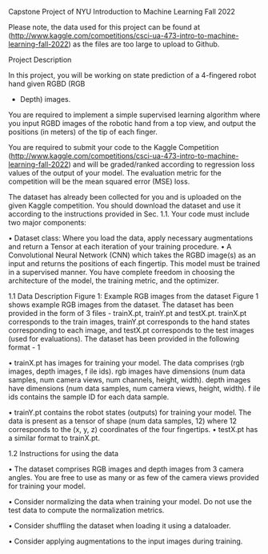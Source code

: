 Capstone Project of NYU Introduction to Machine Learning Fall 2022

Please note, the data used for this project can be found at (http://www.kaggle.com/competitions/csci-ua-473-intro-to-machine-learning-fall-2022) 
as the files are too large to upload to Github.

Project Description

In this project, you will be working on state prediction of a 4-fingered robot hand given RGBD (RGB
+ Depth) images. 

You are required to implement a simple supervised learning algorithm where you
input RGBD images of the robotic hand from a top view, and output the positions (in
meters) of the tip of each finger. 

You are required to submit your code to the Kaggle Competition (http://www.kaggle.com/competitions/csci-ua-473-intro-to-machine-learning-fall-2022) and will
be graded/ranked according to regression loss values of the output of your model. The evaluation
metric for the competition will be the mean squared error (MSE) loss.

The dataset has already been collected for you and is uploaded on the given Kaggle competition.
You should download the dataset and use it according to the instructions provided in Sec. 1.1.
Your code must include two major components:

  • Dataset class: Where you load the data, apply necessary augmentations and return a Tensor at
each iteration of your training procedure.
  • A Convolutional Neural Network (CNN) which takes the RGBD image(s) as an input and returns
the positions of each fingertip. This model must be trained in a supervised manner. You
have complete freedom in choosing the architecture of the model, the training metric, and the
optimizer.

1.1 Data Description
Figure 1: Example RGB images from the dataset
Figure 1 shows example RGB images from the dataset. The dataset has been provided in the
form of 3 files - trainX.pt, trainY.pt and testX.pt. trainX.pt corresponds to the train images,
trainY.pt corresponds to the hand states corresponding to each image, and testX.pt corresponds to
the test images (used for evaluations). The dataset has been provided in the following format -
1

• trainX.pt has images for training your model. The data comprises (rgb images, depth images, f ile ids).
rgb images have dimensions (num data samples, num camera views, num channels, height, width).
depth images have dimensions (num data samples, num camera views, height, width). f ile ids
contains the sample ID for each data sample.

• trainY.pt contains the robot states (outputs) for training your model. The data is present as a
tensor of shape (num data samples, 12) where 12 corresponds to the (x, y, z) coordinates of the
four fingertips.
• testX.pt has a similar format to trainX.pt.

1.2 Instructions for using the data

• The dataset comprises RGB images and depth images from 3 camera angles. You are free to use
as many or as few of the camera views provided for training your model.

• Consider normalizing the data when training your model. Do not use the test data to
compute the normalization metrics.

• Consider shuffling the dataset when loading it using a dataloader.

• Consider applying augmentations to the input images during training.
